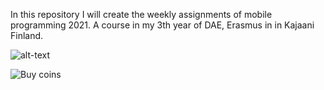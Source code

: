 In this repository I will create the weekly assignments of mobile programming 2021. A course in my 3th year of DAE, Erasmus in in Kajaani Finland. 

![alt-text](https://github.com/Robin-DePaepe/MobileProg2021/Media/BuyCoins.gif)

![Buy coins](https://github.com/Robin-DePaepe/MobileProg2021/Media/BuyCoins.gif)
